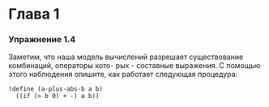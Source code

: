 # Глава 1

### Упражнение 1.4
Заметим, что наша модель вычислений разрешает существование комбинаций, операторы кото-
рых - составные выражения. С помощью этого наблюдения опишите, как работает следующая
процедура:

```racket
(define (a-plus-abs-b a b)
  ((if (> b 0) + -) a b))
```